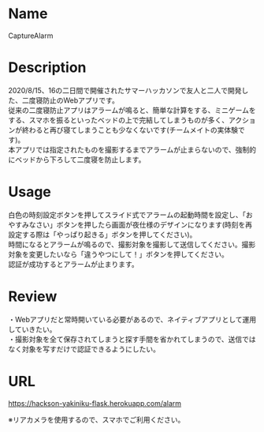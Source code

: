 # Name
CaptureAlarm

# Description
2020/8/15、16の二日間で開催されたサマーハッカソンで友人と二人で開発した、二度寝防止のWebアプリです。
<br>
従来の二度寝防止アプリはアラームが鳴ると、簡単な計算をする、ミニゲームをする、スマホを振るといったベッドの上で完結してしまうものが多く、アクションが終わると再び寝てしまうことも少なくないです(チームメイトの実体験です)。
<br>
本アプリでは指定されたものを撮影するまでアラームが止まらないので、強制的にベッドから下ろして二度寝を防止します。

# Usage
白色の時刻設定ボタンを押してスライド式でアラームの起動時間を設定し、「おやすみなさい」ボタンを押したら画面が夜仕様のデザインになります(時刻を再設定する際は「やっぱり起きる」ボタンを押してください)。
<br>
時間になるとアラームが鳴るので、撮影対象を撮影して送信してください。撮影対象を変更したいなら「違うやつにして！」ボタンを押してください。
<br>
認証が成功するとアラームが止まります。

# Review
・Webアプリだと常時開いている必要があるので、ネイティブアプリとして運用していきたい。
<br>
・撮影対象を全て保存されてしまうと探す手間を省かれてしまうので、送信ではなく対象を写すだけで認証できるようにしたい。

# URL
https://hackson-yakiniku-flask.herokuapp.com/alarm

※リアカメラを使用するので、スマホでご利用ください。